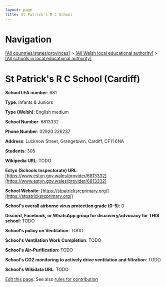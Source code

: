 ```yaml
---
layout: page
title: St Patrick's R C School
---
```

# Navigation

[[All countries/states/provinces]](../../..) > [[All Welsh local educational authority]](../..) > [[All schools in local educational authority]](..)

# St Patrick's R C School (Cardiff)

**School LEA number**: 681

**Type**: Infants & Juniors

**Type (Welsh)**: English medium

**School Number**: 6813332

**Phone Number**: 02920 226237

**Address**: Lucknow Street, Grangetown, Cardiff, CF11 6NA

**Students**: 305

**Wikipedia URL**: TODO

**Estyn (Schools Inspectorate) URL**: [https://www.estyn.gov.wales/provider/6813332](https://www.estyn.gov.wales/provider/6813332)

**School Website**: [https://stpatricksrcprimary.org/](https://stpatricksrcprimary.org/)

**School's overall airborne virus protection grade (0-5)**: 0

**Discord, Facebook, or WhatsApp group for discovery/advocacy for THIS school**: TODO

**School's policy on Ventilation**: TODO

**School's Ventilation Work Completion**: TODO

**School's Air-Purification**: TODO

**School's CO2 monitoring to actively drive ventilation and filtration**: TODO

**School's Wikidata URL**: TODO




[Edit this page](https://github.com/VentilationProject/Wales/edit/prif/./Cardiff/St_Patrick's_R_C_School.md). See also [rules for contribution](../../../contribution-rules/)